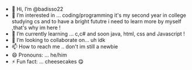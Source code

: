 - 👋 Hi, I’m @badisso22
- 👀 I’m interested in ... coding/programming it's my second year in college studying cs and to have a bright fututre i need to learn more by myself ,that's why im here ! 
- 🌱 I’m currently learning ... c,c# and soon java, html, css and Javascript !
- 💞️ I’m looking to collaborate on... uh idk
- 📫 How to reach me .. don't im still a newbie
- 😄 Pronouns: ... he/him
- ⚡ Fun fact: ... cheesecakes 😋

<!---
badisso22/badisso22 is a ✨ special ✨ repository because its `README.md` (this file) appears on your GitHub profile.
You can click the Preview link to take a look at your changes.
--->
